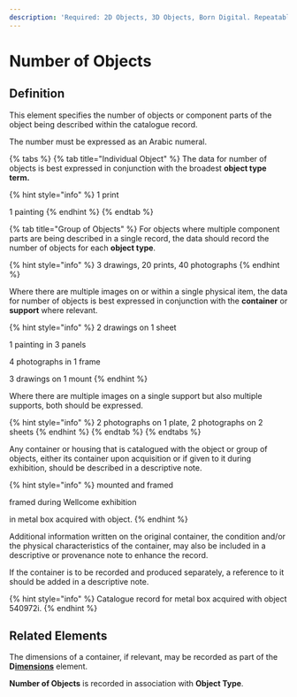 ```yaml
---
description: 'Required: 2D Objects, 3D Objects, Born Digital. Repeatable.'
---
```


# Number of Objects

## Definition 

This element specifies the number of objects or component parts of the object being described within the catalogue record. 

The number must be expressed as an Arabic numeral.

{% tabs %}
{% tab title="Individual Object" %}
The data for number of objects is best expressed in conjunction with the broadest **object type term.**

{% hint style="info" %}
1 print

1 painting
{% endhint %}
{% endtab %}

{% tab title="Group of Objects" %}
For objects where multiple component parts are being described in a single record, the data should record the number of objects for each **object type**. 

{% hint style="info" %}
3 drawings, 20 prints, 40 photographs
{% endhint %}

Where there are multiple images on or within a single physical item, the data for number of objects is best expressed in conjunction with the **container** or **support** where relevant. 

{% hint style="info" %}
2 drawings on 1 sheet 

1 painting in 3 panels 

4 photographs in 1 frame 

3 drawings on 1 mount
{% endhint %}

Where there are multiple images on a single support but also multiple supports, both should be expressed. 

{% hint style="info" %}
2 photographs on 1 plate, 2 photographs on 2 sheets
{% endhint %}
{% endtab %}
{% endtabs %}

Any container or housing that is catalogued with the object or group of objects, either its container upon acquisition or if given to it during exhibition,  should be described in a descriptive note. 

{% hint style="info" %}
mounted and framed

framed during Wellcome exhibition

in metal box acquired with object.
{% endhint %}

Additional information written on the original container, the condition and/or the physical characteristics of the container, may also be included in a descriptive or provenance note to enhance the record.

If the container is to be recorded and produced separately, a reference to it should be added in a descriptive note. 

{% hint style="info" %}
Catalogue record for metal box acquired with object 540972i. 
{% endhint %}

## Related Elements 

The dimensions of a container, if relevant, may be recorded as part of the **D**[**imensions**](dimensions.md) element.

**Number of Objects** is recorded in association with **Object Type**. 

## 

